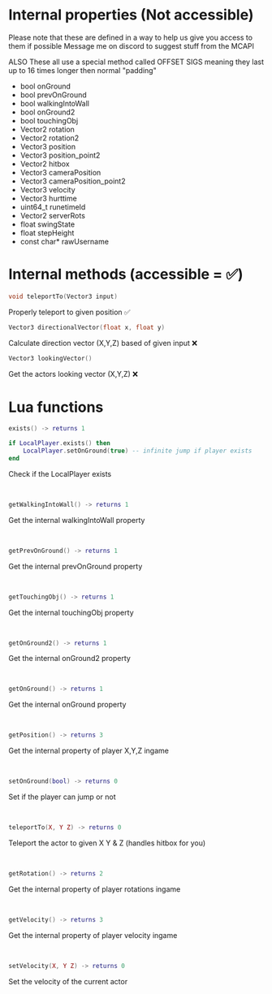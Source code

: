 # Internal properties (Not accessible)

Please note that these are defined in a way to help us give you access to them if possible
Message me on discord to suggest stuff from the MCAPI

ALSO These all use a special method called OFFSET SIGS meaning
they last up to 16 times longer then normal "padding"

- bool onGround
- bool prevOnGround
- bool walkingIntoWall
- bool onGround2
- bool touchingObj
- Vector2 rotation
- Vector2 rotation2
- Vector3 position
- Vector3 position_point2
- Vector2 hitbox
- Vector3 cameraPosition
- Vector3 cameraPosition_point2
- Vector3 velocity
- Vector3 hurttime
- uint64_t runetimeId
- Vector2 serverRots
- float swingState
- float stepHeight
- const char* rawUsername

# Internal methods (accessible = ✅)

```cpp
void teleportTo(Vector3 input)
```
Properly teleport to given position ✅

```cpp
Vector3 directionalVector(float x, float y)
```
Calculate direction vector (X,Y,Z) based of given input ❌

```cpp
Vector3 lookingVector()
```
Get the actors looking vector (X,Y,Z) ❌

# Lua functions

```lua
exists() -> returns 1
```
```lua
if LocalPlayer.exists() then
    LocalPlayer.setOnGround(true) -- infinite jump if player exists
end
```
Check if the LocalPlayer exists

<br/>

```lua
getWalkingIntoWall() -> returns 1
```
Get the internal walkingIntoWall property

<br/>

```lua
getPrevOnGround() -> returns 1
```
Get the internal prevOnGround property

<br/>

```lua
getTouchingObj() -> returns 1
```
Get the internal touchingObj property

<br/>

```lua
getOnGround2() -> returns 1
```
Get the internal onGround2 property

<br/>

```lua
getOnGround() -> returns 1
```
Get the internal onGround property

<br/>

```lua
getPosition() -> returns 3
```
Get the internal property of player X,Y,Z ingame

<br/>

```lua
setOnGround(bool) -> returns 0
```
Set if the player can jump or not

<br/>

```lua
teleportTo(X, Y Z) -> returns 0
```
Teleport the actor to given X Y & Z (handles hitbox for you)

<br/>

```lua
getRotation() -> returns 2
```
Get the internal property of player rotations ingame

<br/>

```lua
getVelocity() -> returns 3
```
Get the internal property of player velocity ingame

<br/>

```lua
setVelocity(X, Y Z) -> returns 0
```
Set the velocity of the current actor

